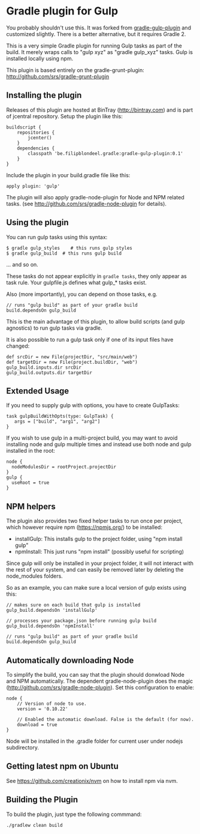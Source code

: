 Gradle plugin for Gulp
=======================

You probably shouldn't use this. It was forked from [gradle-gulp-plugin](https://github.com/filipblondeel/gradle-gulp-plugin) and customized slightly.
There is a better alternative, but it requires Gradle 2.

This is a very simple Gradle plugin for running Gulp tasks as part of the build.
It merely wraps calls to "gulp xyz" as "gradle gulp_xyz" tasks. Gulp is installed locally using npm.

This plugin is based entirely on the gradle-grunt-plugin: http://github.com/srs/gradle-grunt-plugin

Installing the plugin
---------------------

Releases of this plugin are hosted at BinTray (http://bintray.com) and is part of jcentral repository.
Setup the plugin like this:

    buildscript {
    	repositories {
    		jcenter()
    	}
    	dependencies {
    		classpath 'be.filipblondeel.gradle:gradle-gulp-plugin:0.1'
    	}
    }

Include the plugin in your build.gradle file like this:

    apply plugin: 'gulp'

The plugin will also apply gradle-node-plugin for Node and NPM related tasks. (see http://github.com/srs/gradle-node-plugin for details).

Using the plugin
----------------

You can run gulp tasks using this syntax:

    $ gradle gulp_styles    # this runs gulp styles
    $ gradle gulp_build  # this runs gulp build

... and so on.

These tasks do not appear explicitly in `gradle tasks`, they only appear as task rule.
Your gulpfile.js defines what gulp_* tasks exist.

Also (more importantly), you can depend on those tasks, e.g.

    // runs "gulp build" as part of your gradle build
    build.dependsOn gulp_build

This is the main advantage of this plugin, to allow build
scripts (and gulp agnostics) to run gulp tasks via gradle.

It is also possible to run a gulp task only if one of its input files have changed:

    def srcDir = new File(projectDir, "src/main/web")
    def targetDir = new File(project.buildDir, "web")
    gulp_build.inputs.dir srcDir
    gulp_build.outputs.dir targetDir

Extended Usage
--------------

If you need to supply gulp with options, you have to create GulpTasks:

    task gulpBuildWithOpts(type: GulpTask) {
       args = ["build", "arg1", "arg2"]
    }

If you wish to use gulp in a multi-project build, you may
want to avoid installing node and gulp multiple times and
instead use both node and gulp installed in the root:

    node {
      nodeModulesDir = rootProject.projectDir
    }
    gulp {
      useRoot = true
    }

NPM helpers
-----------

The plugin also provides two fixed helper tasks to run once per project, which
however require npm (https://npmjs.org/) to be installed:

 - installGulp: This installs gulp to the project folder, using "npm install gulp"
 - npmInstall: This just runs "npm install" (possibly useful for scripting)

Since gulp will only be installed in your project folder, it will not
interact with the rest of your system, and can easily be removed later by
deleting the node_modules folders.

So as an example, you can make sure a local version of gulp exists using this:

    // makes sure on each build that gulp is installed
    gulp_build.dependsOn 'installGulp'

    // processes your package.json before running gulp build
    gulp_build.dependsOn 'npmInstall'

    // runs "gulp build" as part of your gradle build
    build.dependsOn gulp_build


Automatically downloading Node
------------------------------

To simplify the build, you can say that the plugin should donwload Node and NPM automatically. The dependent
gradle-node-plugin does the magic (http://github.com/srs/gradle-node-plugin). Set this configuration to enable:

    node {
        // Version of node to use.
        version = '0.10.22'

        // Enabled the automatic download. False is the default (for now).
        download = true
    }

Node will be installed in the .gradle folder for current user under nodejs subdirectory.

Getting latest npm on Ubuntu
----------------------------

See https://github.com/creationix/nvm on how to install npm via nvm.

Building the Plugin
-------------------

To build the plugin, just type the following commmand:

    ./gradlew clean build
